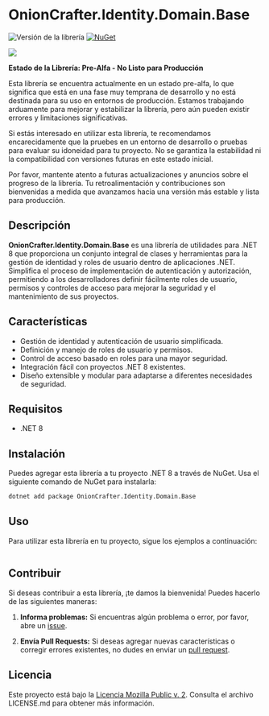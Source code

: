 # OnionCrafter.Identity.Domain.Base 

![Versión de la librería](https://img.shields.io/badge/Versi%C3%B3n-1.0.0-brightgreen) [![NuGet](https://img.shields.io/nuget/v/OnionCrafter.Identity.Domain.Base.svg)](https://www.nuget.org/packages/OnionCrafter.Identity.Domain.Base/)

![](https://raw.githubusercontent.com/DtopiastOnionCrafter.Identity.Domain.Base/main/Images/justLogo.png)

**Estado de la Librería: Pre-Alfa - No Listo para Producción**

Esta librería se encuentra actualmente en un estado pre-alfa, lo que significa que está en una fase muy temprana de desarrollo y no está destinada para su uso en entornos de producción. Estamos trabajando arduamente para mejorar y estabilizar la librería, pero aún pueden existir errores y limitaciones significativas.

Si estás interesado en utilizar esta librería, te recomendamos encarecidamente que la pruebes en un entorno de desarrollo o pruebas para evaluar su idoneidad para tu proyecto. No se garantiza la estabilidad ni la compatibilidad con versiones futuras en este estado inicial.

Por favor, mantente atento a futuras actualizaciones y anuncios sobre el progreso de la librería. Tu retroalimentación y contribuciones son bienvenidas a medida que avanzamos hacia una versión más estable y lista para producción.

## Descripción

**OnionCrafter.Identity.Domain.Base** es una librería de utilidades para .NET 8 que proporciona un conjunto integral de clases y herramientas para la gestión de identidad y roles de usuario dentro de aplicaciones .NET. Simplifica el proceso de implementación de autenticación y autorización, permitiendo a los desarrolladores definir fácilmente roles de usuario, permisos y controles de acceso para mejorar la seguridad y el mantenimiento de sus proyectos.

## Características

- Gestión de identidad y autenticación de usuario simplificada.
- Definición y manejo de roles de usuario y permisos.
- Control de acceso basado en roles para una mayor seguridad.
- Integración fácil con proyectos .NET 8 existentes.
- Diseño extensible y modular para adaptarse a diferentes necesidades de seguridad.

## Requisitos

- .NET 8

## Instalación

Puedes agregar esta librería a tu proyecto .NET 8 a través de NuGet. Usa el siguiente comando de NuGet para instalarla:

```bash
dotnet add package OnionCrafter.Identity.Domain.Base
```

## Uso

Para utilizar esta librería en tu proyecto, sigue los ejemplos a continuación:

```csharp

```

## Contribuir

Si deseas contribuir a esta librería, ¡te damos la bienvenida! Puedes hacerlo de las siguientes maneras:

1. **Informa problemas:** Si encuentras algún problema o error, por favor, abre un [issue](https://github.com/dtopiast/OnionCrafter.Identity.Domain.Base/issues).

2. **Envía Pull Requests:** Si deseas agregar nuevas características o corregir errores existentes, no dudes en enviar un [pull request](https://github.com/dtopiast/OnionCrafter.Identity.Domain.Base/pulls).

## Licencia

Este proyecto está bajo la [Licencia Mozilla Public v. 2](LICENSE.txt). Consulta el archivo LICENSE.md para obtener más información.